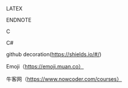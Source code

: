 LATEX

ENDNOTE

C

C#

github decoration(https://shields.io/#/)

Emoji（https://emoji.muan.co）

牛客网（https://www.nowcoder.com/courses）
